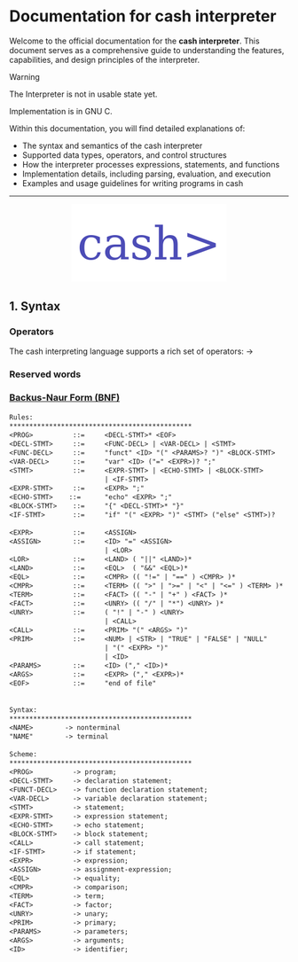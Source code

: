 # Documentation for cash interpreter
Welcome to the official documentation for the **cash interpreter**. This document serves as a comprehensive guide to understanding the features, capabilities, and design principles of the interpreter. 

> [!WARNING]
> The Interpreter is not in usable state yet.

Implementation is in GNU C.

Within this documentation, you will find detailed explanations of:

- The syntax and semantics of the cash interpreter
- Supported data types, operators, and control structures
- How the interpreter processes expressions, statements, and functions
- Implementation details, including parsing, evaluation, and execution
- Examples and usage guidelines for writing programs in cash

---
<p align="center">
  <img src="/misc/Logo.svg" />
</p>

## 1. Syntax

### Operators
The cash interpreting language supports a rich set of operators:
&rarr;


### Reserved words

### [Backus-Naur Form (BNF)](https://en.wikipedia.org/wiki/Backus%E2%80%93Naur_form)

```BNF
Rules:
**********************************************
<PROG>          ::=     <DECL-STMT>* <EOF>
<DECL-STMT>     ::=     <FUNC-DECL> | <VAR-DECL> | <STMT>
<FUNC-DECL>     ::=     "funct" <ID> "(" <PARAMS>? ")" <BLOCK-STMT>
<VAR-DECL>      ::=     "var" <ID> ("=" <EXPR>)? ";"
<STMT>          ::=     <EXPR-STMT> | <ECHO-STMT> | <BLOCK-STMT> 
                        | <IF-STMT>
<EXPR-STMT>     ::=     <EXPR> ";"
<ECHO-STMT>    ::=      "echo" <EXPR> ";"
<BLOCK-STMT>    ::=     "{" <DECL-STMT>* "}"
<IF-STMT>       ::=     "if" "(" <EXPR> ")" <STMT> ("else" <STMT>)?

<EXPR>          ::=     <ASSIGN>
<ASSIGN>        ::=     <ID> "=" <ASSIGN>
                        | <LOR>
<LOR>           ::=     <LAND> ( "||" <LAND>)*
<LAND>          ::=     <EQL>  ( "&&" <EQL>)*
<EQL>           ::=     <CMPR> (( "!=" | "==" ) <CMPR> )*
<CMPR>          ::=     <TERM> (( ">" | ">=" | "<" | "<=" ) <TERM> )*
<TERM>          ::=     <FACT> (( "-" | "+" ) <FACT> )*
<FACT>          ::=     <UNRY> (( "/" | "*") <UNRY> )*
<UNRY>          ::=     ( "!" | "-" ) <UNRY>
                        | <CALL>
<CALL>          ::=     <PRIM> "(" <ARGS> ")"  
<PRIM>          ::=     <NUM> | <STR> | "TRUE" | "FALSE" | "NULL"
                        | "(" <EXPR> ")" 
                        | <ID>
<PARAMS>        ::=     <ID> ("," <ID>)*
<ARGS>          ::=     <EXPR> ("," <EXPR>)*
<EOF>           ::=     "end of file"


Syntax:
**********************************************
<NAME>        -> nonterminal
"NAME"        -> terminal

Scheme:
**********************************************
<PROG>          -> program;
<DECL-STMT>     -> declaration statement;
<FUNCT-DECL>    -> function declaration statement;
<VAR-DECL>      -> variable declaration statement;
<STMT>          -> statement;
<EXPR-STMT>     -> expression statement;
<ECHO-STMT>     -> echo statement;
<BLOCK-STMT>    -> block statement;
<CALL>          -> call statement;
<IF-STMT>       -> if statement;
<EXPR>          -> expression;
<ASSIGN>        -> assignment-expression;
<EQL>           -> equality;
<CMPR>          -> comparison;
<TERM>          -> term;
<FACT>          -> factor;
<UNRY>          -> unary;
<PRIM>          -> primary;
<PARAMS>        -> parameters;
<ARGS>          -> arguments; 
<ID>            -> identifier;

``` 
